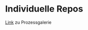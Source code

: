 # Individuelle Repos

[Link]([url](https://www.figma.com/proto/cK9Fj7XMI76GS9lZItXi1J/Prozessgalerie?page-id=0%3A1&node-id=0%3A1&scaling=scale-down)) zu Prozessgalerie
